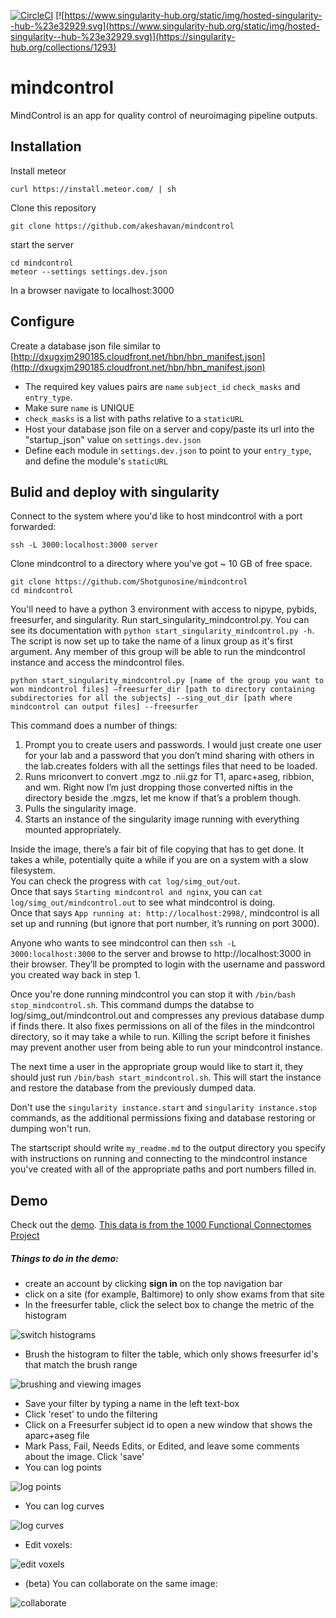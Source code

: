 [![CircleCI](https://circleci.com/gh/Shotgunosine/mindcontrol/tree/master.svg?style=svg)](https://circleci.com/gh/Shotgunosine/mindcontrol/tree/master)
[![https://www.singularity-hub.org/static/img/hosted-singularity--hub-%23e32929.svg](https://www.singularity-hub.org/static/img/hosted-singularity--hub-%23e32929.svg)](https://singularity-hub.org/collections/1293)

# mindcontrol
MindControl is an app for quality control of neuroimaging pipeline outputs. 

## Installation

Install meteor 

```
curl https://install.meteor.com/ | sh
```

Clone this repository

```
git clone https://github.com/akeshavan/mindcontrol
```

start the server

```
cd mindcontrol
meteor --settings settings.dev.json
```

In a browser navigate to localhost:3000

## Configure

Create a database json file similar to [http://dxugxjm290185.cloudfront.net/hbn/hbn_manifest.json](http://dxugxjm290185.cloudfront.net/hbn/hbn_manifest.json)

* The required key values pairs are `name` `subject_id` `check_masks` and `entry_type`. 
* Make sure `name` is UNIQUE
* `check_masks` is a list with paths relative to a `staticURL`
* Host your database json file on a server and copy/paste its url into the "startup_json" value on `settings.dev.json`
* Define each module in `settings.dev.json` to point to your `entry_type`, and define the module's `staticURL`

## Bulid and deploy with singularity
Connect to the system where you'd like to host mindcontrol with a  port forwarded:
```
ssh -L 3000:localhost:3000 server
```
Clone mindcontrol to a directory where you've got ~ 10 GB of free space.
```
git clone https://github.com/Shotgunosine/mindcontrol
cd mindcontrol
```
You'll need to have a python 3 environment with access to nipype, pybids, freesurfer, and singularity.
Run start_singularity_mindcontrol.py. You can see its documentation with `python start_singularity_mindcontrol.py -h`. The script is now set up to take the name of a linux group as it's first argument. Any member of this group will be able to run the mindcontrol instance and access the mindcontrol files. 

```
python start_singularity_mindcontrol.py [name of the group you want to won mindcontrol files] —freesurfer_dir [path to directory containing subdirectories for all the subjects] --sing_out_dir [path where mindcontrol can output files] --freesurfer
```

This command does a number of things:
1) Prompt you to create users and passwords. I would just create one user for your lab and a password that you don’t mind sharing with others in the lab.creates folders with all the settings files that need to be loaded.  
2) Runs mriconvert to convert .mgz to .nii.gz for T1, aparc+aseg, ribbion, and wm. Right now I’m just dropping those converted niftis in the directory beside the .mgzs, let me know if that’s a problem though.  
3) Pulls the singularity image.  
4) Starts an instance of the singularity image running with everything mounted appropriately.  

Inside the image, there’s a fair bit of file copying that has to get done. It takes a while, potentially quite a while if you are on a system with a slow filesystem.  
You can check the progress with `cat log/simg_out/out`.  
Once that says `Starting mindcontrol and nginx`, you can `cat log/simg_out/mindcontrol.out` to see what mindcontrol is doing.  
Once that says `App running at: http://localhost:2998/`, mindcontrol is all set up and running (but ignore that port number, it’s running on port 3000).

Anyone who wants to see mindcontrol can then `ssh -L 3000:localhost:3000` to the server and browse to http://localhost:3000 in their browser. They’ll be prompted to login with the username and password you created way back in step 1.

Once you're done running mindcontrol you can stop it with `/bin/bash stop_mindcontrol.sh`. This command dumps the databse to log/simg_out/mindcontrol.out and compresses any previous database dump if finds there. It also fixes permissions on all of the files in the mindcontrol directory, so it may take a while to run. Killing the script before it finishes may prevent another user from being able to run your mindcontrol instance.

The next time a user in the appropriate group would like to start it, they should just run `/bin/bash start_mindcontrol.sh`. This will start the instance and restore the database from the previously dumped data.

Don't use the `singularity instance.start` and `singularity instance.stop` commands, as the additional permissions fixing and database restoring or dumping won't run.

The startscript should write `my_readme.md` to the output directory you specify with instructions on running and connecting to the mindcontrol instance you've created with all of the appropriate paths and port numbers filled in. 

## Demo

Check out the [demo](http://mindcontrol.herokuapp.com/). [This data is from the 1000 Functional Connectomes Project](http://fcon_1000.projects.nitrc.org/fcpClassic/FcpTable.html)

##### Things to do in the demo:

* create an account by clicking **sign in** on the top navigation bar
* click on a site (for example, Baltimore) to only show exams from that site
* In the freesurfer table, click the select box to change the metric of the histogram

![switch histograms](http://dxugxjm290185.cloudfront.net/demo_gifs/histogram_switch.gif)

* Brush the histogram to filter the table, which only shows freesurfer id's that match the brush range 

![brushing and viewing images](http://dxugxjm290185.cloudfront.net/demo_gifs/histogram_brushing_and_image_viewing.gif)

* Save your filter by typing a name in the left text-box
* Click 'reset' to undo the filtering
* Click on a Freesurfer subject id to open a new window that shows the aparc+aseg file
* Mark Pass, Fail, Needs Edits, or Edited, and leave some comments about the image. Click 'save'
* You can log points

![log points](http://dxugxjm290185.cloudfront.net/demo_gifs/logLesion.gif)

* You can log curves

![log curves](http://dxugxjm290185.cloudfront.net/demo_gifs/logContour.gif)

* Edit voxels:

![edit voxels](http://dxugxjm290185.cloudfront.net/demo_gifs/dura_edit.gif)

* (beta) You can collaborate on the same image:

![collaborate](http://dxugxjm290185.cloudfront.net/demo_gifs/syncedViewers.gif)

